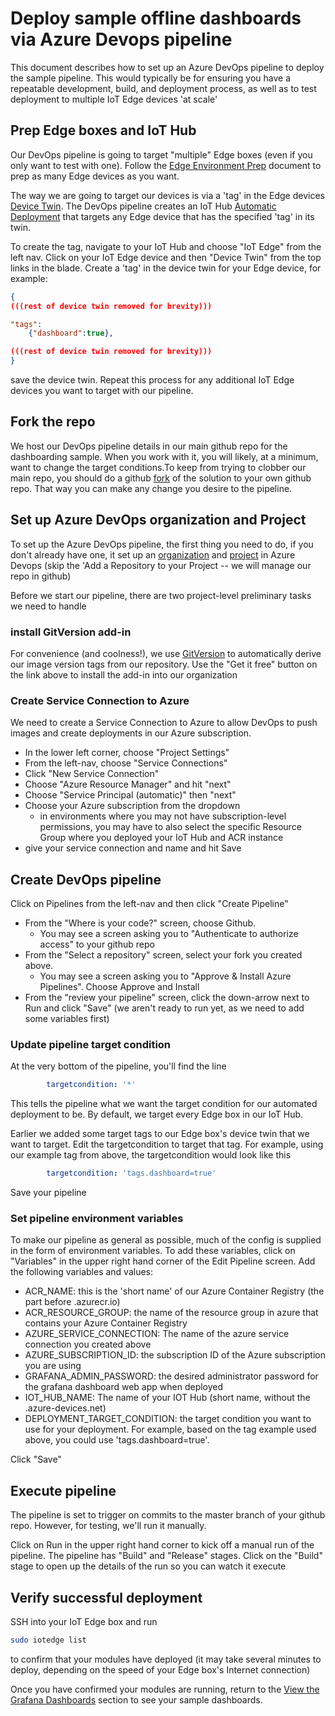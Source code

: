 # Deploy sample offline dashboards via Azure Devops pipeline

This document describes how to set up an Azure DevOps pipeline to deploy the sample pipeline. This would typically be for ensuring you have a repeatable development, build, and deployment process, as well as to test deployment to multiple IoT Edge devices 'at scale'

## Prep Edge boxes and IoT Hub

Our DevOps pipeline is going to target "multiple" Edge boxes (even if you only want to test with one).  Follow the [Edge Environment Prep](/docs/edge-environment-prep.md) document to prep as many Edge devices as you want.

The way we are going to target our devices is via a 'tag' in the Edge devices [Device Twin](https://docs.microsoft.com/en-us/azure/iot-hub/iot-hub-devguide-device-twins#device-twins). The DevOps pipeline creates an IoT Hub [Automatic Deployment](https://docs.microsoft.com/en-us/azure/iot-hub/iot-hub-automatic-device-management) that targets any Edge device that has the specified 'tag' in its twin.  

To create the tag, navigate to your IoT Hub and choose "IoT Edge" from the left nav. Click on your IoT Edge device and then "Device Twin" from the top links in the blade. Create a 'tag' in the device twin for your Edge device, for example:

```json
{
(((rest of device twin removed for brevity)))

"tags":
    {"dashboard":true},

(((rest of device twin removed for brevity)))
}
```

save the device twin. Repeat this process for any additional IoT Edge devices you want to target with our pipeline.

## Fork the repo

We host our DevOps pipeline details in our main github repo for the dashboarding sample. When you work with it, you will likely, at a minimum, want to change the target conditions.To keep from trying to clobber our main repo, you should do a github [fork](https://help.github.com/en/github/getting-started-with-github/fork-a-repo) of the solution to your own github repo.  That way you can make any change you desire to the pipeline.

## Set up Azure DevOps organization and Project

To set up the Azure DevOps pipeline, the first thing you need to do, if you don't already have one, it set up an [organization](https://docs.microsoft.com/en-us/azure/devops/organizations/accounts/create-organization?view=azure-devops) and [project](https://docs.microsoft.com/en-us/azure/devops/organizations/projects/create-project?view=azure-devops&tabs=preview-page) in Azure Devops  (skip the 'Add a Repository to your Project -- we will manage our repo in github)

Before we start our pipeline, there are two project-level preliminary tasks we need to handle

### install GitVersion add-in

For convenience (and coolness!), we use [GitVersion](https://marketplace.visualstudio.com/items?itemName=gittools.usegitversion) to automatically derive our image version tags from our repository.  Use the "Get it free" button on the link above to install the add-in into our organization

### Create Service Connection to Azure

We need to create a Service Connection to Azure to allow DevOps to push images and create deployments in our Azure subscription.

- In the lower left corner, choose "Project Settings"
- From the left-nav, choose "Service Connections"
- Click "New Service Connection"
- Choose "Azure Resource Manager" and hit "next"
- Choose "Service Principal (automatic)" then "next"
- Choose your Azure subscription from the dropdown
  - in environments where you may not have subscription-level permissions, you may have to also select the specific Resource Group where you deployed your IoT Hub and ACR instance
- give your service connection and name and hit Save

## Create DevOps pipeline

Click on Pipelines from the left-nav and then click "Create Pipeline"

- From the "Where is your code?" screen, choose Github.  
  - You may see a screen asking you to "Authenticate to authorize access" to your github repo
- From the "Select a repository" screen, select your fork you created above.
  - You may see a screen asking you to "Approve & Install Azure Pipelines".  Choose Approve and Install
- From the "review your pipeline" screen, click the down-arrow next to Run and click "Save"  (we aren't ready to run yet, as we need to add some variables first)

### Update pipeline target condition

At the very bottom of the pipeline, you'll find the line

```yaml
        targetcondition: '*'
```

This tells the pipeline what we want the target condition for our automated deployment to be. By default, we target every Edge box in our IoT Hub.

Earlier we added some target tags to our Edge box's device twin that we want to target. Edit the targetcondition to target that tag.  For example, using our example tag from above, the targetcondition would look like this

```yaml
        targetcondition: 'tags.dashboard=true'
```

Save your pipeline

### Set pipeline environment variables

To make our pipeline as general as possible, much of the config is supplied in the form of environment variables.  To add these variables, click on "Variables" in the upper right hand corner of the Edit Pipeline screen. Add the following variables and values:

- ACR_NAME:  this is the 'short name' of our Azure Container Registry (the part before .azurecr.io)
- ACR_RESOURCE_GROUP:  the name of the resource group in azure that contains your Azure Container Registry
- AZURE_SERVICE_CONNECTION:  The name of the azure service connection you created above
- AZURE_SUBSCRIPTION_ID:  the subscription ID of the Azure subscription you are using
- GRAFANA_ADMIN_PASSWORD:  the desired administrator password for the grafana dashboard web app when deployed
- IOT_HUB_NAME:  The name of your IOT Hub  (short name, without the .azure-devices.net)
- DEPLOYMENT_TARGET_CONDITION:  the target condition you want to use for your deployment. For example, based on the tag example used above, you could use 'tags.dashboard=true'.

Click "Save"

## Execute pipeline

The pipeline is set to trigger on commits to the master branch of your github repo. However, for testing, we'll run it manually.

Click on Run in the upper right hand corner to kick off a manual run of the pipeline. The pipeline has "Build" and "Release" stages.  Click on the "Build" stage to open up the details of the run so you can watch it execute

## Verify successful deployment

SSH into your IoT Edge box and run

```bash
sudo iotedge list
```

to confirm that your modules have deployed (it may take several minutes to deploy, depending on the speed of your Edge box's Internet connection)

Once you have confirmed your modules are running, return to the [View the Grafana Dashboards](/docs/dashboarding-sample.md#view-the-grafana-dashboard) section to see your sample dashboards.
